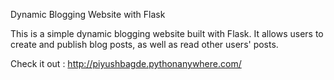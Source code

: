 Dynamic Blogging Website with Flask

This is a simple dynamic blogging website built with Flask. It allows users to create and publish blog posts, as well as read other users' posts.

Check it out : http://piyushbagde.pythonanywhere.com/

